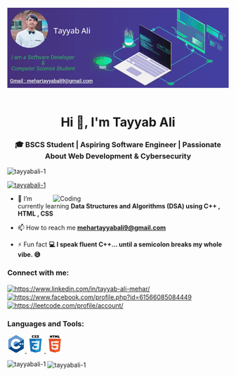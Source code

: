 
<img align="right" alt="Coding" width="1000" src="https://github.com/TayyabAli-1/TayyabAli-1/blob/main/use.gif"><br><br><br><br><br><br><br><br><br><br><br><br>
<h1 align="center">Hi 👋, I'm Tayyab Ali</h1>
<h3 align="center">🎓 BSCS Student | Aspiring Software Engineer | Passionate About Web Development & Cybersecurity</h3>



<p align="left"> <img src="https://komarev.com/ghpvc/?username=tayyabali-1&label=Profile%20views&color=0e75b6&style=flat" alt="tayyabali-1" /> </p>

<p align="left"> <a href="https://github.com/ryo-ma/github-profile-trophy"><img src="https://github-profile-trophy.vercel.app/?username=tayyabali-1" alt="tayyabali-1" /></a> </p>
<img align="right" alt="Coding" width="400" src="https://user-images.githubusercontent.com/74038190/229223263-cf2e4b07-2615-4f87-9c38-e37600f8381a.gif">

- 🌱 I’m currently learning **Data Structures and Algorithms (DSA) using C++ , HTML , CSS**

- 📫 How to reach me **mehartayyabali9@gmail.com**

- ⚡ Fun fact **💻 I speak fluent C++... until a semicolon breaks my whole vibe. 😅**

<h3 align="left">Connect with me:</h3>
<p align="left">
<a href="https://linkedin.com/in/https://www.linkedin.com/in/tayyab-ali-mehar/" target="blank"><img align="center" src="https://raw.githubusercontent.com/rahuldkjain/github-profile-readme-generator/master/src/images/icons/Social/linked-in-alt.svg" alt="https://www.linkedin.com/in/tayyab-ali-mehar/" height="30" width="40" /></a>
<a href="https://fb.com/https://www.facebook.com/profile.php?id=61566085084449" target="blank"><img align="center" src="https://raw.githubusercontent.com/rahuldkjain/github-profile-readme-generator/master/src/images/icons/Social/facebook.svg" alt="https://www.facebook.com/profile.php?id=61566085084449" height="30" width="40" /></a>
<a href="https://www.leetcode.com/https://leetcode.com/profile/account/" target="blank"><img align="center" src="https://raw.githubusercontent.com/rahuldkjain/github-profile-readme-generator/master/src/images/icons/Social/leet-code.svg" alt="https://leetcode.com/profile/account/" height="30" width="40" /></a>
</p>

<h3 align="left">Languages and Tools:</h3>
<p align="left"> <a href="https://www.w3schools.com/cpp/" target="_blank" rel="noreferrer"> <img src="https://raw.githubusercontent.com/devicons/devicon/master/icons/cplusplus/cplusplus-original.svg" alt="cplusplus" width="40" height="40"/> </a> <a href="https://www.w3schools.com/css/" target="_blank" rel="noreferrer"> <img src="https://raw.githubusercontent.com/devicons/devicon/master/icons/css3/css3-original-wordmark.svg" alt="css3" width="40" height="40"/> </a> <a href="https://www.w3.org/html/" target="_blank" rel="noreferrer"> <img src="https://raw.githubusercontent.com/devicons/devicon/master/icons/html5/html5-original-wordmark.svg" alt="html5" width="40" height="40"/> </a> </p>

<p><img align="left" src="https://github-readme-stats.vercel.app/api/top-langs?username=tayyabali-1&show_icons=true&locale=en&layout=compact" alt="tayyabali-1" /></p>

<p>&nbsp;<img align="center" src="https://github-readme-stats.vercel.app/api?username=tayyabali-1&show_icons=true&locale=en" alt="tayyabali-1" /></p>



